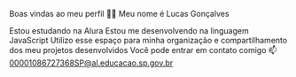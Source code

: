 Boas vindas ao meu perfil 💙💙
Meu nome é Lucas Gonçalves

Estou estudando na Alura
Estou me desenvolvendo na linguagem JavaScript
Utilizo esse espaço para minha organização e compartilhamento dos meu projetos desenvolvidos
Você pode entrar em contato comigo 📫
00001086727368SP@al.educacao.sp.gov.br
